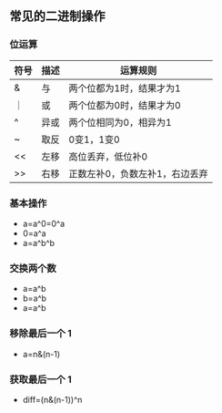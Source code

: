 ## 常见的二进制操作
### 位运算
符号|描述|运算规则
---|---|---
&|与|两个位都为1时，结果才为1
｜|或|两个位都为0时，结果才为0
^|异或|两个位相同为0，相异为1
~|取反|0变1，1变0
<<|左移|高位丢弃，低位补0
>>|右移|正数左补0，负数左补1，右边丢弃

### 基本操作
* a=a^0=0^a
* 0=a^a
* a=a^b^b

### 交换两个数
* a=a^b
* b=a^b
* a=a^b

### 移除最后一个 1
* a=n&(n-1)

### 获取最后一个 1
* diff=(n&(n-1))^n